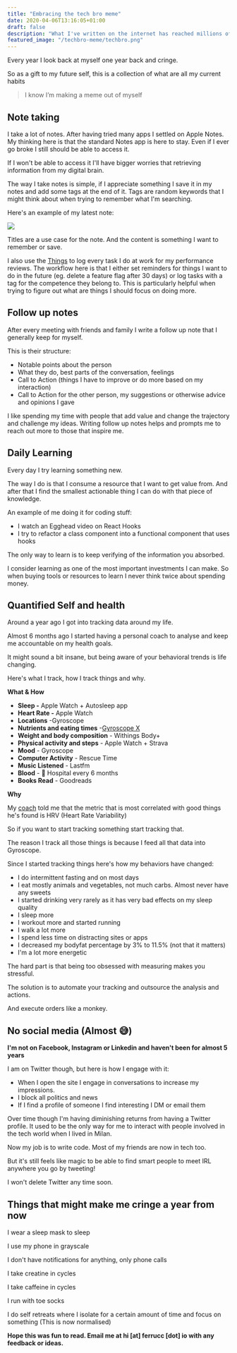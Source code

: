 ```yaml
---
title: "Embracing the tech bro meme"
date: 2020-04-06T13:16:05+01:00
draft: false
description: "What I've written on the internet has reached millions of people and today I'm opening up the kimono, here's all I know about blogging."
featured_image: "/techbro-meme/techbro.png"
---
```


Every year I look back at myself one year back and cringe.

So as a gift to my future self, this is a collection of what are all my current habits

> I know I’m making a meme out of myself

## **Note taking**

I take a lot of notes. After having tried many apps I settled on Apple Notes. My thinking here is that the standard Notes app is here to stay. Even if I ever go broke I still should be able to access it.

If I won't be able to access it I'll have bigger worries that retrieving information from my digital brain.

The way I take notes is simple, if I appreciate something I save it in my notes and add some tags at the end of it. Tags are random keywords that I might think about when trying to remember what I'm searching.

Here's an example of my latest note:

![](/techbro-meme/note.jpg)

Titles are a use case for the note. And the content is something I want to remember or save.

I also use the [Things](https://culturedcode.com/things/) to log every task I do at work for my performance reviews. The workflow here is that I either set reminders for things I want to do in the future (eg. delete a feature flag after 30 days) or log tasks with a tag for the competence they belong to. This is particularly helpful when trying to figure out what are things I should focus on doing more.

## **Follow up notes**

After every meeting with friends and family I write a follow up note that I generally keep for myself.

This is their structure:

*   Notable points about the person
*   What they do, best parts of the conversation, feelings
*   Call to Action (things I have to improve or do more based on my interaction)
*   Call to Action for the other person, my suggestions or otherwise advice and opinions I gave

I like spending my time with people that add value and change the trajectory and challenge my ideas. Writing follow up notes helps and prompts me to reach out more to those that inspire me.

## **Daily Learning**

Every day I try learning something new.

The way I do is that I consume a resource that I want to get value from. And after that I find the smallest actionable thing I can do with that piece of knowledge.

An example of me doing it for coding stuff:

*   I watch an Egghead video on React Hooks
*   I try to refactor a class component into a functional component that uses hooks

The only way to learn is to keep verifying of the information you absorbed.

I consider learning as one of the most important investments I can make. So when buying tools or resources to learn I never think twice about spending money.

## Quantified Self and health

Around a year ago I got into tracking data around my life.

Almost 6 months ago I started having a personal coach to analyse and keep me accountable on my health goals.

It might sound a bit insane, but being aware of your behavioral trends is life changing.

Here's what I track, how I track things and why.

**What & How**

*   **Sleep -** Apple Watch + Autosleep app
*   **Heart Rate -** Apple Watch
*   **Locations** -Gyroscope
*   **Nutrients and eating times** -[Gyroscope X](https://gyrosco.pe/x/preview/)
*   **Weight and body composition** - Withings Body+
*   **Physical activity and steps** - Apple Watch + Strava
*   **Mood** - Gyroscope
*   **Computer Activity** - Rescue Time
*   **Music Listened** - Lastfm
*   **Blood** - 🏥 Hospital every 6 months
*   **Books Read** - Goodreads

**Why**

My [coach](https://twitter.com/aprilzero) told me that the metric that is most correlated with good things he's found is HRV (Heart Rate Variability)

So if you want to start tracking something start tracking that.

The reason I track all those things is because I feed all that data into Gyroscope.

Since I started tracking things here's how my behaviors have changed:

*   I do intermittent fasting and on most days
*   I eat mostly animals and vegetables, not much carbs. Almost never have any sweets
*   I started drinking very rarely as it has very bad effects on my sleep quality
*   I sleep more
*   I workout more and started running
*   I walk a lot more
*   I spend less time on distracting sites or apps
*   I decreased my bodyfat percentage by 3% to 11.5% (not that it matters)
*   I'm a lot more energetic

The hard part is that being too obsessed with measuring makes you stressful.

The solution is to automate your tracking and outsource the analysis and actions.

And execute orders like a monkey.

## **No social media (Almost 😅)**

**I'm not on Facebook, Instagram or Linkedin and haven't been for almost 5 years**

I am on Twitter though, but here is how I engage with it:

*   When I open the site I engage in conversations to increase my impressions.
*   I block all politics and news
*   If I find a profile of someone I find interesting I DM or email them

Over time though I'm having diminishing returns from having a Twitter profile. It used to be the only way for me to interact with people involved in the tech world when I lived in Milan.

Now my job is to write code. Most of my friends are now in tech too.

But it's still feels like magic to be able to find smart people to meet IRL anywhere you go by tweeting!

I won't delete Twitter any time soon.

## Things that might make me cringe a year from now

I wear a sleep mask to sleep

I use my phone in grayscale

I don't have notifications for anything, only phone calls

I take creatine in cycles

I take caffeine in cycles

I run with toe socks

I do self retreats where I isolate for a certain amount of time and focus on something (This is now normalised)

**Hope this was fun to read. Email me at hi [at] ferrucc [dot] io with any feedback or ideas.**